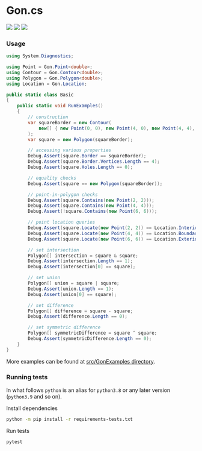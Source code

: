 Gon.cs
======

[![](https://github.com/lycantropos/Gon.cs/workflows/CI/badge.svg)](https://github.com/lycantropos/Gon.cs/actions/workflows/ci.yml "Github Actions")
[![](https://img.shields.io/github/license/lycantropos/Gon.cs.svg)](https://github.com/lycantropos/Gon.cs/blob/master/LICENSE "License")
[![](https://img.shields.io/nuget/v/Gon.svg?style=flat-square)](https://www.nuget.org/packages/Gon/ "NuGet")

### Usage
```cs
using System.Diagnostics;

using Point = Gon.Point<double>;
using Contour = Gon.Contour<double>;
using Polygon = Gon.Polygon<double>;
using Location = Gon.Location;

public static class Basic
{
    public static void RunExamples()
    {
        // construction
        var squareBorder = new Contour(
            new[] { new Point(0, 0), new Point(4, 0), new Point(4, 4), new Point(0, 4) }
        );
        var square = new Polygon(squareBorder);

        // accessing various properties
        Debug.Assert(square.Border == squareBorder);
        Debug.Assert(square.Border.Vertices.Length == 4);
        Debug.Assert(square.Holes.Length == 0);

        // equality checks
        Debug.Assert(square == new Polygon(squareBorder));

        // point-in-polygon checks
        Debug.Assert(square.Contains(new Point(2, 2)));
        Debug.Assert(square.Contains(new Point(4, 4)));
        Debug.Assert(!square.Contains(new Point(6, 6)));

        // point location queries
        Debug.Assert(square.Locate(new Point(2, 2)) == Location.Interior);
        Debug.Assert(square.Locate(new Point(4, 4)) == Location.Boundary);
        Debug.Assert(square.Locate(new Point(6, 6)) == Location.Exterior);

        // set intersection
        Polygon[] intersection = square & square;
        Debug.Assert(intersection.Length == 1);
        Debug.Assert(intersection[0] == square);

        // set union
        Polygon[] union = square | square;
        Debug.Assert(union.Length == 1);
        Debug.Assert(union[0] == square);

        // set difference
        Polygon[] difference = square - square;
        Debug.Assert(difference.Length == 0);

        // set symmetric difference
        Polygon[] symmetricDifference = square ^ square;
        Debug.Assert(symmetricDifference.Length == 0);
    }
}
```

More examples can be found at [src/GonExamples directory](src/GonExamples).

### Running tests

In what follows `python` is an alias for `python3.8`
or any later version (`python3.9` and so on).

Install dependencies
```bash
python -m pip install -r requirements-tests.txt
```

Run tests
```bash
pytest
```
